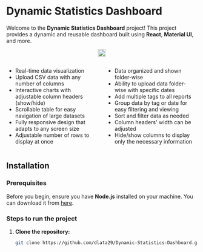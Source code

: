# Dynamic Statistics Dashboard

Welcome to the **Dynamic Statistics Dashboard** project! This project provides a dynamic and reusable dashboard built using **React**, **Material UI**, and more.

<p align="center">
  <img src="https://upload.wikimedia.org/wikipedia/commons/thumb/4/47/React.svg/1200px-React.svg.png" alt="React" width="20" />
</p>

<div style="display: flex; justify-content: space-between; flex-wrap: wrap;">

  <div style="width: 48%; padding-right: 10px;">
    <ul>
      <li>Real-time data visualization</li>
      <li>Upload CSV data with any number of columns</li>
      <li>Interactive charts with adjustable column headers (show/hide)</li>
      <li>Scrollable table for easy navigation of large datasets</li>
      <li>Fully responsive design that adapts to any screen size</li>
      <li>Adjustable number of rows to display at once</li>
    </ul>
  </div>

  <div style="width: 48%; padding-left: 10px;">
    <ul>
      <li>Data organized and shown folder-wise</li>
      <li>Ability to upload data folder-wise with specific dates</li>
      <li>Add multiple tags to all reports</li>
      <li>Group data by tag or date for easy filtering and viewing</li>
      <li>Sort and filter data as needed</li>
      <li>Column headers' width can be adjusted</li>
      <li>Hide/show columns to display only the necessary information</li>
    </ul>
  </div>

</div>

## Installation

### Prerequisites

Before you begin, ensure you have **Node.js** installed on your machine. You can download it from [here](https://nodejs.org/).

### Steps to run the project

1. **Clone the repository:**
   ```bash
   git clone https://github.com/dlata29/Dynamic-Statistics-Dashboard.git
